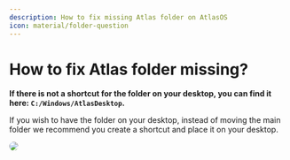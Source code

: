 ```yaml
---
description: How to fix missing Atlas folder on AtlasOS
icon: material/folder-question
---
```


# How to fix Atlas folder missing?

**If there is not a shortcut for the folder on your desktop, you can find it here: `C:/Windows/AtlasDesktop`.**

If you wish to have the folder on your desktop, instead of moving the main folder we recommend you create a shortcut and place it on your desktop.

<img src=/assets/images/atlasdesktop-windows-folder.png style="border-radius:8px" />
